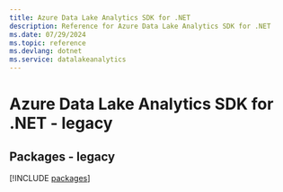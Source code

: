 ```yaml
---
title: Azure Data Lake Analytics SDK for .NET
description: Reference for Azure Data Lake Analytics SDK for .NET
ms.date: 07/29/2024
ms.topic: reference
ms.devlang: dotnet
ms.service: datalakeanalytics
---
```

# Azure Data Lake Analytics SDK for .NET - legacy
## Packages - legacy
[!INCLUDE [packages](data-lake-analytics-index.md)]
